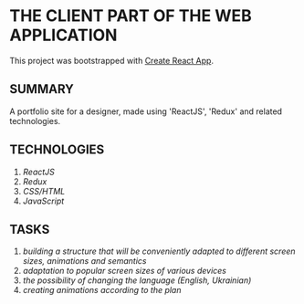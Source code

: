 # THE CLIENT PART OF THE WEB APPLICATION
This project was bootstrapped with [Create React App](https://github.com/facebook/create-react-app).

## SUMMARY
A portfolio site for a designer, made using 'ReactJS', 'Redux' and related technologies.

## TECHNOLOGIES
1. *ReactJS*
2. *Redux*
3. *CSS/HTML*
4. *JavaScript*

## TASKS
1. *building a structure that will be conveniently adapted to different screen sizes, animations and semantics*
2. *adaptation to popular screen sizes of various devices*
3. *the possibility of changing the language (English, Ukrainian)*
4. *creating animations according to the plan*